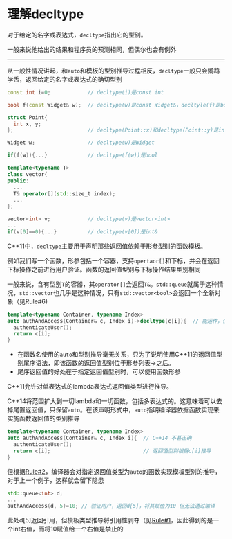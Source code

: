# 理解decltype

对于给定的名字或表达式，`decltype`指出它的型别。

一般来说他给出的结果和程序员的预测相同，但偶尔也会有例外

---

从一般性情况讲起，和`auto`和模板的型别推导过程相反，`decltype`一般只会鹦鹉学舌，返回给定的名字或表达式的确切型别

```cpp
const int i=0;            // decltype(i)是const int

bool f(const Widget& w);  // decltype(w)是const Widget&，decltyle(f)是bool (const Widget&)

struct Point{
  int x, y;
};                        // decltype(Point::x)和decltype(Point::y)是int

Widget w;                 // decltype(w)是Widget

if(f(w)){...}             // decltype(f(w))是bool

template<typename T>
class vector{
public:
  ...
  T& operator[](std::size_t index);
  ...
};

vector<int> v;            // decltype(v)是vector<int>
...
if(v[0]==0){...}          // decltype(v[0])是int&
```

C++11中，`decltype`主要用于声明那些返回值依赖于形参型别的函数模板。

例如我们写一个函数，形参包括一个容器，支持`opertaor[]`和下标，并会在返回下标操作之前进行用户验证。函数的返回值型别与下标操作结果型别相同

一般来说，含有型别`T`的容器，其`operator[]`会返回`T&`。`std::queue`就属于这种情况，`std::vector`也几乎是这种情况，只有`std::vector<bool>`会返回一个全新对象（见Rule#6)

```cpp
template<typename Container, typename Index>
auto authAndAccess(Container& c, Index i)->decltype(c[i]){  // 能运作，但亟待改进
  authenticateUser();
  return c[i];
}
```

- 在函数名使用的`auto`和型别推导毫无关系，只为了说明使用C++11的返回值型别尾序语法，即该函数的返回值型别位于形参列表->之后。
- 尾序返回值的好处在于指定返回值型别时，可以使用函数形参

C++11允许对单表达式的lambda表达式返回值类型进行推导。

C++14将范围扩大到一切lambda和一切函数，包括多表达式的。这意味着可以去掉尾置返回值，只保留`auto`。在该声明形式中，`auto`指明编译器依据函数实现来实施函数返回值的型别推导

```cpp
template<typename Container, typename Index>
auto authAndAccess(Container& c, Index i){  // C++14 不甚正确
  authenticateUser();
  return c[i];                              // 返回值型别根据c[i]推导
}
```

但根据[Rule#2](https://github.com/sy4b/Cpp-Notes/blob/main/Effective%20C%2B%2B%20Note/Rule%232%20理解auto型别推导.md)，编译器会对指定返回值类型为`auto`的函数实现模板型别的推导，对于上一个例子，这样就会留下隐患

```cpp
std::queue<int> d;
...
authAndAccess(d, 5)=10; // 验证用户，返回d[5]，将其赋值为10 但无法通过编译
```

此处d[5]返回引用，但模板类型推导将引用性剥夺（见[Rule#1](https://github.com/sy4b/Cpp-Notes/blob/main/Effective%20C%2B%2B%20Note/Rule%231%20型别推导.md)，因此得到的是一个int右值，而将10赋值给一个右值是禁止的
